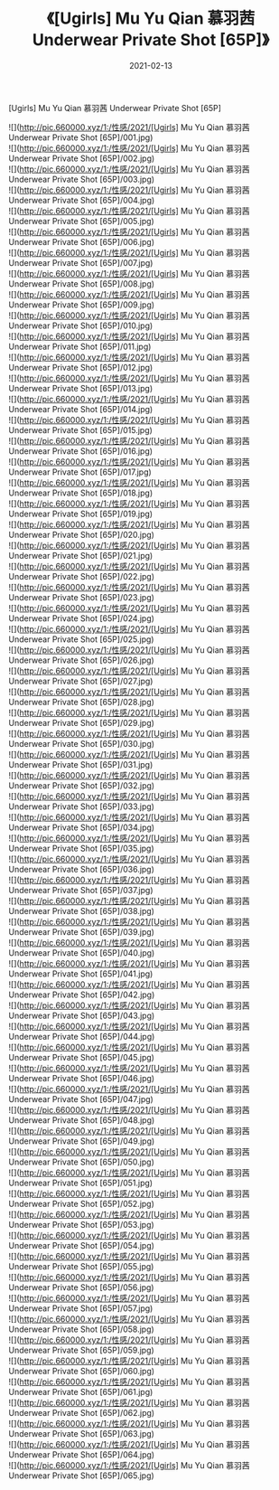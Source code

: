 ﻿---
layout: post
title:  《[Ugirls] Mu Yu Qian 慕羽茜 Underwear Private Shot [65P]》
date:   2021-02-13
img: http://pic.660000.xyz/1:/性感/2021/[Ugirls] Mu Yu Qian 慕羽茜 Underwear Private Shot [65P]/000.jpg
categories: [美女, 清纯, 唯美]
---

[Ugirls] Mu Yu Qian 慕羽茜 Underwear Private Shot [65P]

  ![](http://pic.660000.xyz/1:/性感/2021/[Ugirls] Mu Yu Qian 慕羽茜 Underwear Private Shot [65P]/001.jpg) <br> ![](http://pic.660000.xyz/1:/性感/2021/[Ugirls] Mu Yu Qian 慕羽茜 Underwear Private Shot [65P]/002.jpg) <br> ![](http://pic.660000.xyz/1:/性感/2021/[Ugirls] Mu Yu Qian 慕羽茜 Underwear Private Shot [65P]/003.jpg) <br> ![](http://pic.660000.xyz/1:/性感/2021/[Ugirls] Mu Yu Qian 慕羽茜 Underwear Private Shot [65P]/004.jpg) <br> ![](http://pic.660000.xyz/1:/性感/2021/[Ugirls] Mu Yu Qian 慕羽茜 Underwear Private Shot [65P]/005.jpg) <br> ![](http://pic.660000.xyz/1:/性感/2021/[Ugirls] Mu Yu Qian 慕羽茜 Underwear Private Shot [65P]/006.jpg) <br> ![](http://pic.660000.xyz/1:/性感/2021/[Ugirls] Mu Yu Qian 慕羽茜 Underwear Private Shot [65P]/007.jpg) <br> ![](http://pic.660000.xyz/1:/性感/2021/[Ugirls] Mu Yu Qian 慕羽茜 Underwear Private Shot [65P]/008.jpg) <br> ![](http://pic.660000.xyz/1:/性感/2021/[Ugirls] Mu Yu Qian 慕羽茜 Underwear Private Shot [65P]/009.jpg) <br> ![](http://pic.660000.xyz/1:/性感/2021/[Ugirls] Mu Yu Qian 慕羽茜 Underwear Private Shot [65P]/010.jpg) <br> ![](http://pic.660000.xyz/1:/性感/2021/[Ugirls] Mu Yu Qian 慕羽茜 Underwear Private Shot [65P]/011.jpg) <br> ![](http://pic.660000.xyz/1:/性感/2021/[Ugirls] Mu Yu Qian 慕羽茜 Underwear Private Shot [65P]/012.jpg) <br> ![](http://pic.660000.xyz/1:/性感/2021/[Ugirls] Mu Yu Qian 慕羽茜 Underwear Private Shot [65P]/013.jpg) <br> ![](http://pic.660000.xyz/1:/性感/2021/[Ugirls] Mu Yu Qian 慕羽茜 Underwear Private Shot [65P]/014.jpg) <br> ![](http://pic.660000.xyz/1:/性感/2021/[Ugirls] Mu Yu Qian 慕羽茜 Underwear Private Shot [65P]/015.jpg) <br> ![](http://pic.660000.xyz/1:/性感/2021/[Ugirls] Mu Yu Qian 慕羽茜 Underwear Private Shot [65P]/016.jpg) <br> ![](http://pic.660000.xyz/1:/性感/2021/[Ugirls] Mu Yu Qian 慕羽茜 Underwear Private Shot [65P]/017.jpg) <br> ![](http://pic.660000.xyz/1:/性感/2021/[Ugirls] Mu Yu Qian 慕羽茜 Underwear Private Shot [65P]/018.jpg) <br> ![](http://pic.660000.xyz/1:/性感/2021/[Ugirls] Mu Yu Qian 慕羽茜 Underwear Private Shot [65P]/019.jpg) <br> ![](http://pic.660000.xyz/1:/性感/2021/[Ugirls] Mu Yu Qian 慕羽茜 Underwear Private Shot [65P]/020.jpg) <br> ![](http://pic.660000.xyz/1:/性感/2021/[Ugirls] Mu Yu Qian 慕羽茜 Underwear Private Shot [65P]/021.jpg) <br> ![](http://pic.660000.xyz/1:/性感/2021/[Ugirls] Mu Yu Qian 慕羽茜 Underwear Private Shot [65P]/022.jpg) <br> ![](http://pic.660000.xyz/1:/性感/2021/[Ugirls] Mu Yu Qian 慕羽茜 Underwear Private Shot [65P]/023.jpg) <br> ![](http://pic.660000.xyz/1:/性感/2021/[Ugirls] Mu Yu Qian 慕羽茜 Underwear Private Shot [65P]/024.jpg) <br> ![](http://pic.660000.xyz/1:/性感/2021/[Ugirls] Mu Yu Qian 慕羽茜 Underwear Private Shot [65P]/025.jpg) <br> ![](http://pic.660000.xyz/1:/性感/2021/[Ugirls] Mu Yu Qian 慕羽茜 Underwear Private Shot [65P]/026.jpg) <br> ![](http://pic.660000.xyz/1:/性感/2021/[Ugirls] Mu Yu Qian 慕羽茜 Underwear Private Shot [65P]/027.jpg) <br> ![](http://pic.660000.xyz/1:/性感/2021/[Ugirls] Mu Yu Qian 慕羽茜 Underwear Private Shot [65P]/028.jpg) <br> ![](http://pic.660000.xyz/1:/性感/2021/[Ugirls] Mu Yu Qian 慕羽茜 Underwear Private Shot [65P]/029.jpg) <br> ![](http://pic.660000.xyz/1:/性感/2021/[Ugirls] Mu Yu Qian 慕羽茜 Underwear Private Shot [65P]/030.jpg) <br> ![](http://pic.660000.xyz/1:/性感/2021/[Ugirls] Mu Yu Qian 慕羽茜 Underwear Private Shot [65P]/031.jpg) <br> ![](http://pic.660000.xyz/1:/性感/2021/[Ugirls] Mu Yu Qian 慕羽茜 Underwear Private Shot [65P]/032.jpg) <br> ![](http://pic.660000.xyz/1:/性感/2021/[Ugirls] Mu Yu Qian 慕羽茜 Underwear Private Shot [65P]/033.jpg) <br> ![](http://pic.660000.xyz/1:/性感/2021/[Ugirls] Mu Yu Qian 慕羽茜 Underwear Private Shot [65P]/034.jpg) <br> ![](http://pic.660000.xyz/1:/性感/2021/[Ugirls] Mu Yu Qian 慕羽茜 Underwear Private Shot [65P]/035.jpg) <br> ![](http://pic.660000.xyz/1:/性感/2021/[Ugirls] Mu Yu Qian 慕羽茜 Underwear Private Shot [65P]/036.jpg) <br> ![](http://pic.660000.xyz/1:/性感/2021/[Ugirls] Mu Yu Qian 慕羽茜 Underwear Private Shot [65P]/037.jpg) <br> ![](http://pic.660000.xyz/1:/性感/2021/[Ugirls] Mu Yu Qian 慕羽茜 Underwear Private Shot [65P]/038.jpg) <br> ![](http://pic.660000.xyz/1:/性感/2021/[Ugirls] Mu Yu Qian 慕羽茜 Underwear Private Shot [65P]/039.jpg) <br> ![](http://pic.660000.xyz/1:/性感/2021/[Ugirls] Mu Yu Qian 慕羽茜 Underwear Private Shot [65P]/040.jpg) <br> ![](http://pic.660000.xyz/1:/性感/2021/[Ugirls] Mu Yu Qian 慕羽茜 Underwear Private Shot [65P]/041.jpg) <br> ![](http://pic.660000.xyz/1:/性感/2021/[Ugirls] Mu Yu Qian 慕羽茜 Underwear Private Shot [65P]/042.jpg) <br> ![](http://pic.660000.xyz/1:/性感/2021/[Ugirls] Mu Yu Qian 慕羽茜 Underwear Private Shot [65P]/043.jpg) <br> ![](http://pic.660000.xyz/1:/性感/2021/[Ugirls] Mu Yu Qian 慕羽茜 Underwear Private Shot [65P]/044.jpg) <br> ![](http://pic.660000.xyz/1:/性感/2021/[Ugirls] Mu Yu Qian 慕羽茜 Underwear Private Shot [65P]/045.jpg) <br> ![](http://pic.660000.xyz/1:/性感/2021/[Ugirls] Mu Yu Qian 慕羽茜 Underwear Private Shot [65P]/046.jpg) <br> ![](http://pic.660000.xyz/1:/性感/2021/[Ugirls] Mu Yu Qian 慕羽茜 Underwear Private Shot [65P]/047.jpg) <br> ![](http://pic.660000.xyz/1:/性感/2021/[Ugirls] Mu Yu Qian 慕羽茜 Underwear Private Shot [65P]/048.jpg) <br> ![](http://pic.660000.xyz/1:/性感/2021/[Ugirls] Mu Yu Qian 慕羽茜 Underwear Private Shot [65P]/049.jpg) <br> ![](http://pic.660000.xyz/1:/性感/2021/[Ugirls] Mu Yu Qian 慕羽茜 Underwear Private Shot [65P]/050.jpg) <br> ![](http://pic.660000.xyz/1:/性感/2021/[Ugirls] Mu Yu Qian 慕羽茜 Underwear Private Shot [65P]/051.jpg) <br> ![](http://pic.660000.xyz/1:/性感/2021/[Ugirls] Mu Yu Qian 慕羽茜 Underwear Private Shot [65P]/052.jpg) <br> ![](http://pic.660000.xyz/1:/性感/2021/[Ugirls] Mu Yu Qian 慕羽茜 Underwear Private Shot [65P]/053.jpg) <br> ![](http://pic.660000.xyz/1:/性感/2021/[Ugirls] Mu Yu Qian 慕羽茜 Underwear Private Shot [65P]/054.jpg) <br> ![](http://pic.660000.xyz/1:/性感/2021/[Ugirls] Mu Yu Qian 慕羽茜 Underwear Private Shot [65P]/055.jpg) <br> ![](http://pic.660000.xyz/1:/性感/2021/[Ugirls] Mu Yu Qian 慕羽茜 Underwear Private Shot [65P]/056.jpg) <br> ![](http://pic.660000.xyz/1:/性感/2021/[Ugirls] Mu Yu Qian 慕羽茜 Underwear Private Shot [65P]/057.jpg) <br> ![](http://pic.660000.xyz/1:/性感/2021/[Ugirls] Mu Yu Qian 慕羽茜 Underwear Private Shot [65P]/058.jpg) <br> ![](http://pic.660000.xyz/1:/性感/2021/[Ugirls] Mu Yu Qian 慕羽茜 Underwear Private Shot [65P]/059.jpg) <br> ![](http://pic.660000.xyz/1:/性感/2021/[Ugirls] Mu Yu Qian 慕羽茜 Underwear Private Shot [65P]/060.jpg) <br> ![](http://pic.660000.xyz/1:/性感/2021/[Ugirls] Mu Yu Qian 慕羽茜 Underwear Private Shot [65P]/061.jpg) <br> ![](http://pic.660000.xyz/1:/性感/2021/[Ugirls] Mu Yu Qian 慕羽茜 Underwear Private Shot [65P]/062.jpg) <br> ![](http://pic.660000.xyz/1:/性感/2021/[Ugirls] Mu Yu Qian 慕羽茜 Underwear Private Shot [65P]/063.jpg) <br> ![](http://pic.660000.xyz/1:/性感/2021/[Ugirls] Mu Yu Qian 慕羽茜 Underwear Private Shot [65P]/064.jpg) <br> ![](http://pic.660000.xyz/1:/性感/2021/[Ugirls] Mu Yu Qian 慕羽茜 Underwear Private Shot [65P]/065.jpg) <br>